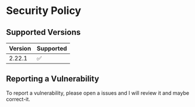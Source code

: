 # Security Policy

## Supported Versions

| Version    | Supported          |
| ---------- | ------------------ |
| 2.22.1 | :white_check_mark: |

## Reporting a Vulnerability

To report a vulnerability, please open a issues and I will review it and maybe correct-it.
